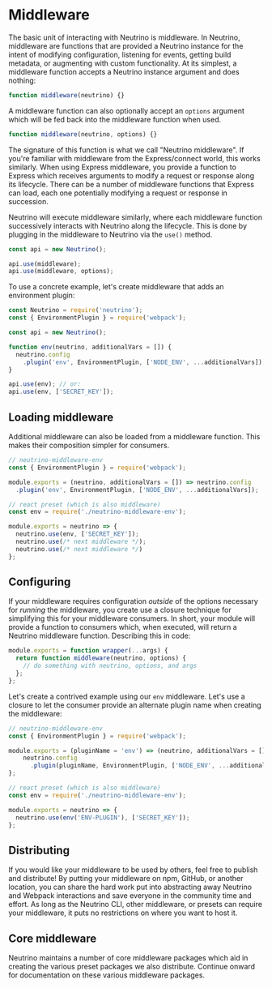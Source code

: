 # Middleware

The basic unit of interacting with Neutrino is middleware. In Neutrino, middleware are functions
that are provided a Neutrino instance for the intent of modifying configuration, listening for
events, getting build metadata, or augmenting with custom functionality. At its simplest, a middleware
function accepts a Neutrino instance argument and does nothing:

```js
function middleware(neutrino) {}
```

A middleware function can also optionally accept an `options` argument which will be fed back into
the middleware function when used.

```js
function middleware(neutrino, options) {}
```

The signature of this function is what we call "Neutrino middleware". If you're familiar with middleware from the
Express/connect world, this works similarly. When using Express middleware, you provide a function to Express which
receives arguments to modify a request or response along its lifecycle. There can be a number of middleware functions
that Express can load, each one potentially modifying a request or response in succession.

Neutrino will execute middleware similarly, where each middleware function successively interacts with Neutrino along
the lifecycle. This is done by plugging in the middleware to Neutrino via the `use()` method.

```js
const api = new Neutrino();

api.use(middleware);
api.use(middleware, options);
```

To use a concrete example, let's create middleware that adds an environment plugin:

```js
const Neutrino = require('neutrino');
const { EnvironmentPlugin } = require('webpack');

const api = new Neutrino();

function env(neutrino, additionalVars = []) {
  neutrino.config
    .plugin('env', EnvironmentPlugin, ['NODE_ENV', ...additionalVars]);
}

api.use(env); // or:
api.use(env, ['SECRET_KEY']);
```

## Loading middleware

Additional middleware can also be loaded from a middleware function. This makes their composition simpler for
consumers.

```js
// neutrino-middleware-env
const { EnvironmentPlugin } = require('webpack');

module.exports = (neutrino, additionalVars = []) => neutrino.config
  .plugin('env', EnvironmentPlugin, ['NODE_ENV', ...additionalVars]);
```

```js
// react preset (which is also middleware)
const env = require('./neutrino-middleware-env');

module.exports = neutrino => {
  neutrino.use(env, ['SECRET_KEY']);
  neutrino.use(/* next middleware */);
  neutrino.use(/* next middleware */)
};
```

## Configuring

If your middleware requires configuration _outside_ of the options necessary for _running_ the middleware, you create
use a closure technique for simplifying this for your middleware consumers. In short, your module will provide a
function to consumers which, when executed, will return a Neutrino middleware function. Describing this in code:

```js
module.exports = function wrapper(...args) {
  return function middleware(neutrino, options) {
    // do something with neutrino, options, and args
  };
};
```

Let's create a contrived example using our `env` middleware. Let's use a closure to let the consumer provide an
alternate plugin name when creating the middleware:

```js
// neutrino-middleware-env
const { EnvironmentPlugin } = require('webpack');

module.exports = (pluginName = 'env') => (neutrino, additionalVars = []) => {
    neutrino.config
      .plugin(pluginName, EnvironmentPlugin, ['NODE_ENV', ...additionalVars]);
};
```

```js
// react preset (which is also middleware)
const env = require('./neutrino-middleware-env');

module.exports = neutrino => {
  neutrino.use(env('ENV-PLUGIN'), ['SECRET_KEY']);
};
```

## Distributing

If you would like your middleware to be used by others, feel free to publish and distribute! By putting your middleware
on npm, GitHub, or another location, you can share the hard work put into abstracting away Neutrino and Webpack
interactions and save everyone in the community time and effort. As long as the Neutrino CLI, other middleware, or
presets can require your middleware, it puts no restrictions on where you want to host it.

## Core middleware

Neutrino maintains a number of core middleware packages which aid in creating the various preset packages we also
distribute. Continue onward for documentation on these various middleware packages.
